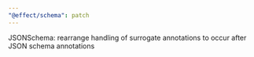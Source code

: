 ```yaml
---
"@effect/schema": patch
---
```


JSONSchema: rearrange handling of surrogate annotations to occur after JSON schema annotations
